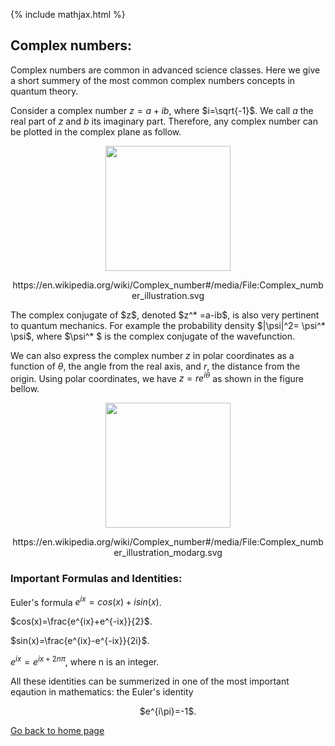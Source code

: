 {% include mathjax.html %}

## Complex numbers:

Complex numbers are common in advanced science classes. Here we give a short summery of the most common complex numbers concepts in quantum theory.

Consider a complex number $z=a+ib$, where $i=\sqrt{-1}$. We call $a$ the real part of $z$ and $b$ its imaginary part. Therefore, any complex number can be plotted in the complex plane as follow.
<p align="center">
  <img src="https://user-images.githubusercontent.com/35305574/36647967-dc42a08c-1a5a-11e8-957c-60dafc660ddd.png" width="200">
</p>
<p align="center">https://en.wikipedia.org/wiki/Complex_number#/media/File:Complex_number_illustration.svg</p>
The complex conjugate of $z$, denoted $z^* =a-ib$, is also very pertinent to quantum mechanics. For example the probability density $|\psi|^2= \psi^* \psi$, where $\psi^* $ is the complex conjugate of the wavefunction.  

We can also express the complex number $z$ in polar coordinates  as a function of $\theta$, the angle from the real axis, and $r$, the distance from the origin. Using polar coordinates, we have $z=re^{i\theta}$ as shown in the figure bellow.
<p align="center">
  <img src="https://user-images.githubusercontent.com/35305574/36648068-714008d6-1a5c-11e8-8f07-9fba19f655f1.png" width="200">
</p>
<p align="center">https://en.wikipedia.org/wiki/Complex_number#/media/File:Complex_number_illustration_modarg.svg</p>

### Important Formulas and Identities:
Euler's formula
$e^{ix}=cos(x)+isin(x)$.

$cos(x)=\frac{e^{ix}+e^{-ix}}{2}$.

$sin(x)=\frac{e^{ix}-e^{-ix}}{2i}$.

$e^{ix}=e^{ix+2n\pi}$, where n is an integer.

All these identities can be summerized in one of the most important eqaution in mathematics: the Euler's identity 
<p align="center"> $e^{i\pi}=-1$.</p>

[Go back to home page](/README.md)
